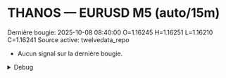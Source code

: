 # THANOS — EURUSD M5 (auto/15m)
Dernière bougie: 2025-10-08 08:40:00  O=1.16245  H=1.16251  L=1.16210  C=1.16241
Source active: twelvedata_repo

- Aucun signal sur la dernière bougie.

<details><summary>Debug</summary>

- TD_API_KEY manquant.

</details>